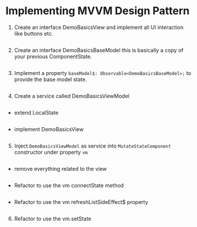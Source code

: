 # Implementing MVVM Design Pattern

1. Create an interface DemoBasicsView and implement all UI interaction like buttons etc.

```typescript
```

2. Create an interface DemoBasicsBaseModel this is basically a copy of your previous ComponentState.

```typescript
```

3. Implement a property `baseModel$: Observable<DemoBasicsBaseModel>;` to provide the base model state.

```typescript
```

4. Create a service called DemoBasicsViewModel

```typescript
```

- extend LocalState<DemoBasicsBaseModel>

```typescript
```

- implement DemoBasicsView

```typescript
```

5. Inject `DemoBasicsViewModel` as service into `MutateStateComponent` constructor under property `vm`

```typescript
```

- remove everything related to the view

```typescript
```

- Refactor to use the vm connectState method

```typescript
```

- Refactor to use the vm refreshListSideEffect\$ property

```typescript
```

6. Refactor to use the vm.setState

```typescript
```
